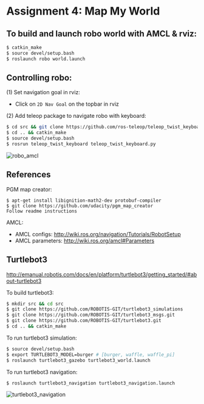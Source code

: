 # Assignment 4: Map My World

## To build and launch robo world with AMCL & rviz:
```sh
$ catkin_make
$ source devel/setup.bash
$ roslaunch robo world.launch
```

## Controlling robo:
(1) Set navigation goal in rviz:
- Click on `2D Nav Goal` on the topbar in rviz

(2) Add teleop package to navigate robo with keyboard:
```sh
$ cd src && git clone https://github.com/ros-teleop/teleop_twist_keyboard
$ cd .. && catkin_make
$ source devel/setup.bash
$ rosrun teleop_twist_keyboard teleop_twist_keyboard.py
```
![robo_amcl](images/robo_amcl.jpg)

## References 
PGM map creator:
```
$ apt-get install libignition-math2-dev protobuf-compiler
$ git clone https://github.com/udacity/pgm_map_creator
Follow readme instructions
```

AMCL:
- AMCL configs:
http://wiki.ros.org/navigation/Tutorials/RobotSetup
- AMCL parameters:
http://wiki.ros.org/amcl#Parameters

## Turtlebot3
http://emanual.robotis.com/docs/en/platform/turtlebot3/getting_started/#about-turtlebot3

To build turtlebot3:
```sh
$ mkdir src && cd src
$ git clone https://github.com/ROBOTIS-GIT/turtlebot3_simulations
$ git clone https://github.com/ROBOTIS-GIT/turtlebot3_msgs.git
$ git clone https://github.com/ROBOTIS-GIT/turtlebot3.git
$ cd .. && catkin_make
```

To run turtlebot3 simulation:
```sh
$ source devel/setup.bash
$ export TURTLEBOT3_MODEL=burger # [burger, waffle, waffle_pi]
$ roslaunch turtlebot3_gazebo turtlebot3_world.launch
```
To run turtlebot3 navigation:
```sh
$ roslaunch turtlebot3_navigation turtlebot3_navigation.launch
```

![turtlebot3_navigation](images/turtlebot3_navigation.jpg)
